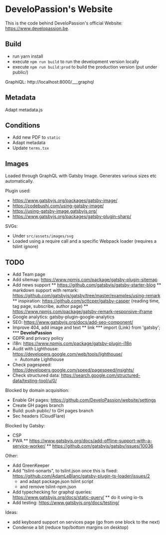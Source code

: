 # DeveloPassion's Website

This is the code behind DeveloPassion's official Website: https://www.developassion.be.

## Build

-   run yarn install
-   execute `npm run build` to run the development version locally
-   execute `npm run build:prod` to build the production version (put under public/)

GraphiQL: http://localhost:8000/___graphql

## Metadata

Adapt metadata.js

## Conditions

-   Add new PDF to `static`
-   Adapt metadata
-   Update `terms.tsx`

## Images

Loaded through GraphQL with Gatsby Image. Generates various sizes etc automatically.

Plugin used:

-   https://www.gatsbyjs.org/packages/gatsby-image/
-   https://codebushi.com/using-gatsby-image/
-   https://using-gatsby-image.gatsbyjs.org/
-   https://www.gatsbyjs.org/packages/gatsby-plugin-sharp/

SVGs:

-   Under `src/assets/images/svg`
-   Loaded using a require call and a specific Webpack loader (requires a tslint ignore)

## TODO

-   Add Team page
-   Add sitemap: https://www.npmjs.com/package/gatsby-plugin-sitemap
-   Add news support
    ** https://github.com/gatsbyjs/gatsby-starter-blog
    ** markdown support with remark: https://github.com/gatsbyjs/gatsby/tree/master/examples/using-remark
    \*\* inspiration: https://github.com/scttcper/gatsby-casper (reading time, tag page, subscribe, author page)
    \*\* https://www.npmjs.com/package/gatsby-remark-responsive-iframe
-   Google analytics: gatsby-plugin-google-analytics
-   SEO: https://www.gatsbyjs.org/docs/add-seo-component/
-   Improve 404, add image and text
    ** link \*** import {Link} from 'gatsby';
    \*\*\* <Link to="/" className="logo"><strong>DeveloPassion</strong></Link>
-   GDPR and privacy policy
-   i18n: https://www.npmjs.com/package/gatsby-plugin-i18n
-   Audit with Lighthouse: https://developers.google.com/web/tools/lighthouse/
    -   Automate Lighthouse
-   Check pagespeed: https://developers.google.com/speed/pagespeed/insights/
-   Check structured data: https://search.google.com/structured-data/testing-tool/u/0/

Blocked by domain acquisition:

-   Enable GH pages: https://github.com/DeveloPassion/website/settings
-   Create GH pages branch
-   Build: push public/ to GH pages branch
-   Sec headers (CloudFlare)

Blocked by Gatsby:

-   CSP
-   PWA
    ** https://www.gatsbyjs.org/docs/add-offline-support-with-a-service-worker/
    ** https://github.com/gatsbyjs/gatsby/issues/10036

Other:

-   Add GreenKeeper
-   Add "tslint-sonarts", to tslint.json once this is fixed: https://github.com/AdamLeBlanc/gatsby-plugin-ts-loader/issues/2
    -   and adapt package.json tslint script
    -   and remove tslint-npm.json
-   Add typechecking for graphql queries: https://www.gatsbyjs.org/docs/static-query/
    \*\* do it using io-ts
-   Add testing: https://www.gatsbyjs.org/docs/testing/

Ideas:

-   add keyboard support on services page (go from one block to the next)
-   Condense a bit (reduce top/bottom margins on desktop)
